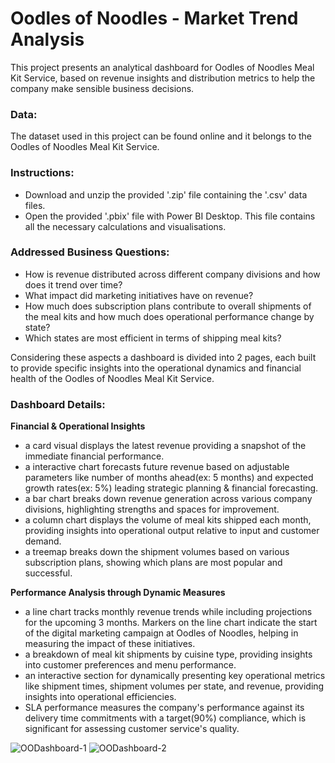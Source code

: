 # Oodles of Noodles - Market Trend Analysis
This project presents an analytical dashboard for Oodles of Noodles Meal Kit Service, based on revenue insights and distribution metrics to help the company make sensible business decisions.

### Data:
The dataset used in this project can be found online and it belongs to the Oodles of Noodles Meal Kit Service.

### Instructions:
- Download and unzip the provided '.zip' file containing the '.csv' data files.
- Open the provided '.pbix' file with Power BI Desktop. This file contains all the necessary calculations and visualisations.

### Addressed Business Questions:
- How is revenue distributed across different company divisions and how does it trend over time?
- What impact did marketing initiatives have on revenue?
- How much does subscription plans contribute to overall shipments of the meal kits and how much does operational performance change by state?
- Which states are most efficient in terms of shipping meal kits?

Considering these aspects a dashboard is divided into 2 pages, each built to provide specific insights into the operational dynamics and financial health of the Oodles of Noodles Meal Kit Service.

### Dashboard Details:
**Financial & Operational Insights**
- a card visual displays the latest revenue providing a snapshot of the immediate financial performance.
- a interactive chart forecasts future revenue based on adjustable parameters like number of months ahead(ex: 5 months) and expected growth rates(ex: 5%) leading strategic planning & financial forecasting.
- a bar chart breaks down revenue generation across various company divisions, highlighting strengths and spaces for improvement.
- a column chart displays the volume of meal kits shipped each month, providing insights into operational output relative to input and customer demand.
- a treemap breaks down the shipment volumes based on various subscription plans, showing which plans are most popular and successful.

**Performance Analysis through Dynamic Measures**
- a line chart tracks monthly revenue trends while including projections for the upcoming 3 months. Markers on the line chart indicate the start of the digital marketing campaign at Oodles of Noodles, helping in measuring the impact of these initiatives.
- a breakdown of meal kit shipments by cuisine type, providing insights into customer preferences and menu performance.
- an interactive section for dynamically presenting key operational metrics like shipment times, shipment volumes per state, and revenue, providing insights into operational efficiencies.
- SLA performance measures the company's performance against its delivery time commitments with a target(90%) compliance, which is significant for assessing customer service's quality.

![OODashboard-1](https://github.com/Cherukuri-Thanu/MealKitService-DataAnalysis/assets/167354871/26ebfa90-b8e1-4a3e-9edb-7566c2852c9f)
![OODashboard-2](https://github.com/Cherukuri-Thanu/MealKitService-DataAnalysis/assets/167354871/af334ee6-ac3c-4b00-b886-770a38ba7561)
